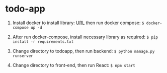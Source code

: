 # todo-app


1. Install docker to install library: [URL](https://docs.docker.com/engine/install/) then run docker compose:
   `$ docker-compose up -d`

2. After run docker-compose, install necessary library as required:
   `$ pip install -r requirements.txt` 
  
3. Change directory to todoapp, then run backend:
   `$ python manage.py runserver`

4. Change directory to front-end, then run React:
   `$ npm start`
  
